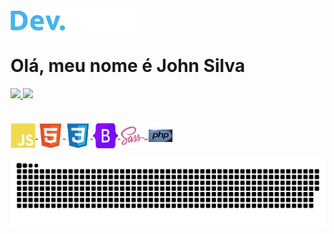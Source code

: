 <div style="display: display-block;">
 <img src="https://github.com/JhonSilva17/JhonSilva17/blob/main/Dev.%20Jonh.svg" min-width="100px" align="center" max-width="200px" width="200px"  alt="Logo Dev.John">
</div>
 
 <h1>Olá, meu nome é John Silva</h1>
 
 <div>
  <a href="https://github.com/JhonSilva17">
  <img height="180em" src="https://github-readme-stats.vercel.app/api?username=JhonSilva17&show_icons=true&theme=algolia&include_all_commits=true&count_private=true"/>
  <img height="180em" src="https://github-readme-stats.vercel.app/api/top-langs/?username=JhonSilva17&layout=compact&langs_count=7&theme=algolia"/>
</div>
  
<div style="display: inline_block; margin-top: 20px"><br>
  <img align="center" alt="Rafa-Js" height="40" width="40" src="https://raw.githubusercontent.com/devicons/devicon/master/icons/javascript/javascript-plain.svg">
  <img align="center" alt="Rafa-HTML" height="40" width="40" src="https://raw.githubusercontent.com/devicons/devicon/master/icons/html5/html5-original.svg">
  <img align="center" alt="Rafa-CSS" height="40" width="40" src="https://raw.githubusercontent.com/devicons/devicon/master/icons/css3/css3-original.svg">
  <img align="center" alt="Rafa-CSS" height="40" width="40" src="https://raw.githubusercontent.com/devicons/devicon/master/icons/bootstrap/bootstrap-original.svg">
  <img align="center" alt="Rafa-CSS" height="40" width="40" src="https://raw.githubusercontent.com/devicons/devicon/master/icons/sass/sass-original.svg">
  <img align="center" alt="Rafa-CSS" height="40" width="40" src="https://raw.githubusercontent.com/devicons/devicon/master/icons/php/php-original.svg">
</div>

   ![Snake animation](https://github.com/JhonSilva17/JhonSilva17/blob/dist/github-contribution-grid-snake.svg)
